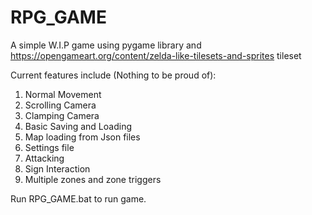 # RPG_GAME

A simple W.I.P game using pygame library and https://opengameart.org/content/zelda-like-tilesets-and-sprites tileset

Current features include (Nothing to be proud of):
1. Normal Movement
2. Scrolling Camera
3. Clamping Camera
4. Basic Saving and Loading
5. Map loading from Json files
6. Settings file
7. Attacking
8. Sign Interaction
9. Multiple zones and zone triggers

Run RPG_GAME.bat to run game.
